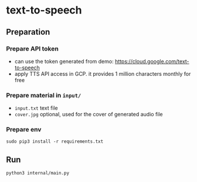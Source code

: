 # text-to-speech
## Preparation
### Prepare API token
* can use the token generated from demo: https://cloud.google.com/text-to-speech
* apply TTS API access in GCP. it provides 1 million characters monthly for free

### Prepare material in `input/`
* `input.txt` text file
* `cover.jpg` optional, used for the cover of generated audio file

### Prepare env
```
sudo pip3 install -r requirements.txt
```

## Run
```
python3 internal/main.py
```
